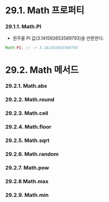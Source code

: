 # 29.1. Math 프로퍼티
### 29.1.1. Math.PI
- 원주율 PI 값(3.141592653589793)을 반환한다.
```javascript
Math.PI; // -> 3.141592653589793
```

# 29.2. Math 메서드
### 29.2.1. Math.abs

### 29.2.2. Math.round

### 29.2.3. Math.ceil

### 29.2.4. Math.floor

### 29.2.5. Math.sqrt

### 29.2.6. Math.random

### 29.2.7. Math.pow

### 29.2.8 Math.max

### 29.2.9. Math.min
